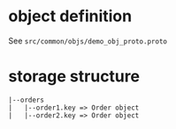 # object definition

See `src/common/objs/demo_obj_proto.proto`

# storage structure

```
|--orders
|   |--order1.key => Order object
|   |--order2.key => Order object
```
